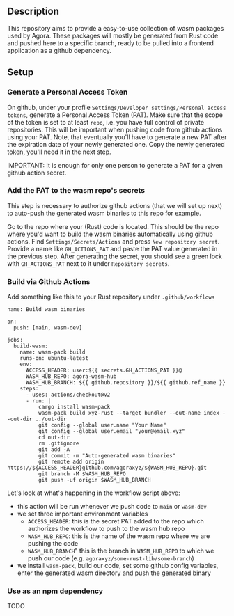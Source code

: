 ## Description

This repository aims to provide a easy-to-use collection of wasm packages used
by Agora. These packages will mostly be generated from Rust code and pushed
here to a specific branch, ready to be pulled into a frontend application as a
github dependency.

## Setup

### Generate a Personal Access Token

On github, under your profile `Settings/Developer settings/Personal access
tokens`, generate a Personal Access Token (PAT). Make sure that the scope of
the token is set to at least `repo`, i.e. you have full control of private
repositories. This will be important when pushing code from github actions
using your PAT. Note, that eventually you'll have to generate a new PAT after
the expiration date of your newly generated one. Copy the newly generated
token, you'll need it in the next step.

IMPORTANT: It is enough for only one person to generate a PAT for a given
github action secret.

### Add the PAT to the wasm repo's secrets

This step is necessary to authorize github actions (that we will set up next)
to auto-push the generated wasm binaries to this repo for example. 

Go to the repo where your (Rust) code is located. This should be the repo
where you'd want to build the wasm binaries automatically using github
actions. Find `Settings/Secrets/Actions` and press `New repository secret`.
Provide a name like `GH_ACTIONS_PAT` and paste the PAT value generated in
the previous step. After generating the secret, you should see a green lock
with `GH_ACTIONS_PAT` next to it under `Repository secrets`.

### Build via Github Actions

Add something like this to your Rust repository under `.github/workflows`

```
name: Build wasm binaries

on:
  push: [main, wasm-dev]

jobs:
  build-wasm:
    name: wasm-pack build
    runs-on: ubuntu-latest
    env:
      ACCESS_HEADER: user:${{ secrets.GH_ACTIONS_PAT }}@
      WASM_HUB_REPO: agora-wasm-hub
      WASM_HUB_BRANCH: ${{ github.repository }}/${{ github.ref_name }}
    steps:
      - uses: actions/checkout@v2
      - run: |
          cargo install wasm-pack
          wasm-pack build xyz-rust --target bundler --out-name index --out-dir ../out-dir
          git config --global user.name "Your Name"
          git config --global user.email "your@email.xyz"
          cd out-dir
          rm .gitignore
          git add -A
          git commit -m "Auto-generated wasm binaries"
          git remote add origin https://${ACCESS_HEADER}github.com/agoraxyz/${WASM_HUB_REPO}.git
          git branch -M $WASM_HUB_REPO
          git push -uf origin $WASM_HUB_BRANCH
```

Let's look at what's happening in the workflow script above:

- this action will be run whenever we push code to `main` or `wasm-dev`
- we set three important environment variables
  - `ACCESS_HEADER`: this is the secret PAT added to the repo which authorizes
the workflow to push to the wasm hub repo
  - `WASM_HUB_REPO`: this is the name of the wasm repo where we are pushing the
code
  - `WASM_HUB_BRANCH`" this is the branch in `WASM_HUB_REPO` to which we push our
code (e.g. `agoraxyz/some-rust-lib/some-branch`)
- we install `wasm-pack`, build our code, set some github config variables,
  enter the generated wasm directory and push the generated binary


### Use as an npm dependency
TODO
